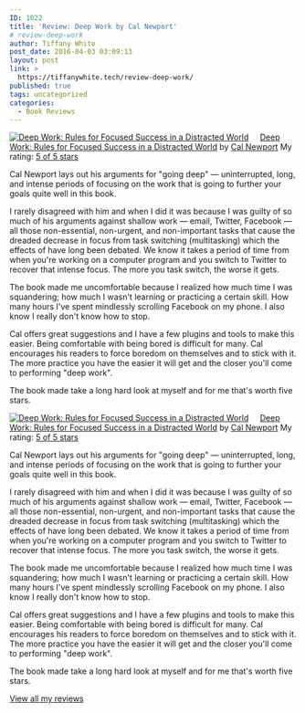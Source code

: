 ```yaml
---
ID: 1022
title: 'Review: Deep Work by Cal Newport'
# review-deep-work
author: Tiffany White
post_date: 2016-04-03 03:09:13
layout: post
link: >
  https://tiffanywhite.tech/review-deep-work/
published: true
tags: uncategorized
categories:
  - Book Reviews
---
```



<a style="float: left; padding-right: 20px;" href="https://www.goodreads.com/book/show/25904506"><img src="http://d.gr-assets.com/books/1449422525m/25904506.jpg" alt="Deep Work: Rules for Focused Success in a Distracted World" border="0" /></a>
<a href="https://www.goodreads.com/book/show/25904506">Deep Work: Rules for Focused Success in a Distracted World</a> by <a href="https://www.goodreads.com/author/show/147891">Cal Newport</a>
My rating: <a href="https://www.goodreads.com/review/show/1576872102">5 of 5 stars</a>

Cal Newport lays out his arguments for "going deep" — uninterrupted, long, and intense periods of focusing on the work that is going to further your goals quite well in this book.

I rarely disagreed with him and when I did it was because I was guilty of so much of his arguments against shallow work — email, Twitter, Facebook — all those non-essential, non-urgent, and non-important tasks that cause the dreaded decrease in focus from task switching (multitasking) which the effects of have long been debated. We know it takes a period of time from when you're working on a computer program and you switch to Twitter to recover that intense focus. The more you task switch, the worse it gets.

The book made me uncomfortable because I realized how much time I was squandering; how much I wasn't learning or practicing a certain skill. How many hours I've spent mindlessly scrolling Facebook on my phone. I also know I really don't know how to stop.

Cal offers great suggestions and I have a few plugins and tools to make this easier. Being comfortable with being bored is difficult for many. Cal encourages his readers to force boredom on themselves and to stick with it. The more practice you have the easier it will get and the closer you'll come to performing "deep work".

The book made take a long hard look at myself and for me that's worth five stars.





<a style="float: left; padding-right: 20px;" href="https://www.goodreads.com/book/show/25904506"><img src="http://d.gr-assets.com/books/1449422525m/25904506.jpg" alt="Deep Work: Rules for Focused Success in a Distracted World" border="0" /></a>
<a href="https://www.goodreads.com/book/show/25904506">Deep Work: Rules for Focused Success in a Distracted World</a> by <a href="https://www.goodreads.com/author/show/147891">Cal Newport</a>
My rating: <a href="https://www.goodreads.com/review/show/1576872102">5 of 5 stars</a>

Cal Newport lays out his arguments for "going deep" — uninterrupted, long, and intense periods of focusing on the work that is going to further your goals quite well in this book.

I rarely disagreed with him and when I did it was because I was guilty of so much of his arguments against shallow work — email, Twitter, Facebook — all those non-essential, non-urgent, and non-important tasks that cause the dreaded decrease in focus from task switching (multitasking) which the effects of have long been debated. We know it takes a period of time from when you're working on a computer program and you switch to Twitter to recover that intense focus. The more you task switch, the worse it gets.

The book made me uncomfortable because I realized how much time I was squandering; how much I wasn't learning or practicing a certain skill. How many hours I've spent mindlessly scrolling Facebook on my phone. I also know I really don't know how to stop.

Cal offers great suggestions and I have a few plugins and tools to make this easier. Being comfortable with being bored is difficult for many. Cal encourages his readers to force boredom on themselves and to stick with it. The more practice you have the easier it will get and the closer you'll come to performing "deep work".

The book made take a long hard look at myself and for me that's worth five stars.






<a href="https://www.goodreads.com/review/show/1576872102">View all my reviews</a>
